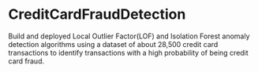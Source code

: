 # CreditCardFraudDetection

Build and deployed Local Outlier Factor(LOF) and Isolation Forest
anomaly detection algorithms using a dataset of about 28,500
credit card transactions to identify transactions with a high
probability of being credit card fraud.
